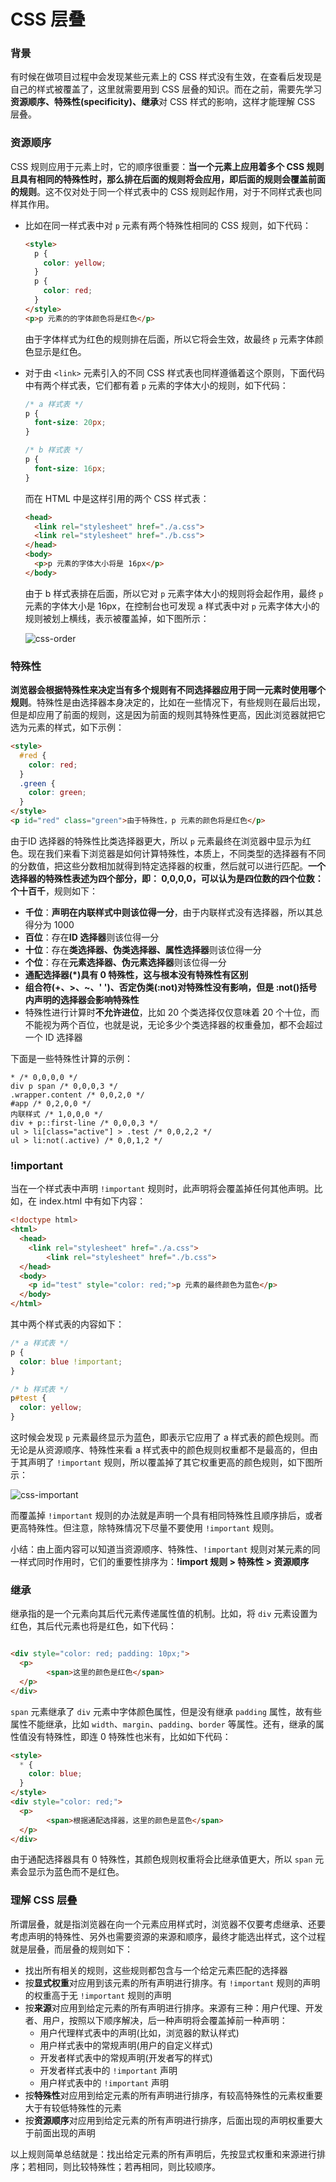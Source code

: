 # CSS 层叠

### 背景

有时候在做项目过程中会发现某些元素上的 CSS 样式没有生效，在查看后发现是自己的样式被覆盖了，这里就需要用到 CSS 层叠的知识。而在之前，需要先学习**资源顺序、特殊性(specificity)、继承**对 CSS 样式的影响，这样才能理解 CSS 层叠。

### 资源顺序

CSS 规则应用于元素上时，它的顺序很重要：**当一个元素上应用着多个 CSS 规则且具有相同的特殊性时，那么排在后面的规则将会应用，即后面的规则会覆盖前面的规则**。这不仅对处于同一个样式表中的 CSS 规则起作用，对于不同样式表也同样其作用。

- 比如在同一样式表中对 `p` 元素有两个特殊性相同的 CSS 规则，如下代码：

  ```html
  <style>
    p {
      color: yellow;
    }
    p {
      color: red;
    }
  </style>
  <p>p 元素的的字体颜色将是红色</p>
  ```

  由于字体样式为红色的规则排在后面，所以它将会生效，故最终 `p` 元素字体颜色显示是红色。

- 对于由 `<link>` 元素引入的不同 CSS 样式表也同样遵循着这个原则，下面代码中有两个样式表，它们都有着 `p` 元素的字体大小的规则，如下代码：

  ```css
  /* a 样式表 */
  p {
    font-size: 20px;
  }
  
  /* b 样式表 */
  p {
    font-size: 16px;
  }
  ```

  而在 HTML 中是这样引用的两个 CSS 样式表：

  ```html
  <head>
    <link rel="stylesheet" href="./a.css">
    <link rel="stylesheet" href="./b.css">
  </head>
  <body>
    <p>p 元素的字体大小将是 16px</p>
  </body>
  ```

  由于 b 样式表排在后面，所以它对 `p` 元素字体大小的规则将会起作用，最终 `p` 元素的字体大小是 16px，在控制台也可发现 a 样式表中对 `p` 元素字体大小的规则被划上横线，表示被覆盖掉，如下图所示：

  ![css-order](./imgs/css-order.png)

### 特殊性

**浏览器会根据特殊性来决定当有多个规则有不同选择器应用于同一元素时使用哪个规则**。特殊性是由选择器本身决定的，比如在一些情况下，有些规则在最后出现，但是却应用了前面的规则，这是因为前面的规则其特殊性更高，因此浏览器就把它选为元素的样式，如下示例：

```html
<style>
  #red {
    color: red;
  }
  .green {
    color: green;
  }
</style>
<p id="red" class="green">由于特殊性，p 元素的颜色将是红色</p>
```

由于ID 选择器的特殊性比类选择器更大，所以 `p` 元素最终在浏览器中显示为红色。现在我们来看下浏览器是如何计算特殊性，本质上，不同类型的选择器有不同的分数值，把这些分数相加就得到特定选择器的权重，然后就可以进行匹配。**一个选择器的特殊性表述为四个部分，即： 0,0,0,0，可以认为是四位数的四个位数：个十百千**，规则如下：

- **千位**：**声明在内联样式中则该位得一分**，由于内联样式没有选择器，所以其总得分为 1000
- **百位**：存在**ID 选择器**则该位得一分
- **十位**：存在**类选择器、伪类选择器、属性选择器**则该位得一分
- **个位**：存在**元素选择器、伪元素选择器**则该位得一分
- **通配选择器(\*)具有 0 特殊性，这与根本没有特殊性有区别**
- **组合符(+、>、~、' ')、否定伪类(:not)对特殊性没有影响，但是 :not()括号内声明的选择器会影响特殊性**
- 特殊性进行计算时**不允许进位**，比如 20 个类选择仅仅意味着 20 个十位，而不能视为两个百位，也就是说，无论多少个类选择器的权重叠加，都不会超过一个 ID 选择器

下面是一些特殊性计算的示例：

```
* /* 0,0,0,0 */
div p span /* 0,0,0,3 */
.wrapper.content /* 0,0,2,0 */
#app /* 0,2,0,0 */
内联样式 /* 1,0,0,0 */
div + p::first-line /* 0,0,0,3 */
ul > li[class="active"] > .test /* 0,0,2,2 */
ul > li:not(.active) /* 0,0,1,2 */
```

### \!important

当在一个样式表中声明 `!important` 规则时，此声明将会覆盖掉任何其他声明。比如，在 index.html 中有如下内容：

```html
<!doctype html>
<html>
  <head>
    <link rel="stylesheet" href="./a.css">
		<link rel="stylesheet" href="./b.css">
  </head>
  <body>
    <p id="test" style="color: red;">p 元素的最终颜色为蓝色</p>
  </body>
</html>
```

其中两个样式表的内容如下：

```css
/* a 样式表 */
p {
  color: blue !important;
}

/* b 样式表 */
p#test {
  color: yellow;
}
```

这时候会发现 `p` 元素最终显示为蓝色，即表示它应用了 a 样式表的颜色规则。而无论是从资源顺序、特殊性来看 a 样式表中的颜色规则权重都不是最高的，但由于其声明了 `!important` 规则，所以覆盖掉了其它权重更高的颜色规则，如下图所示：

![css-important](./imgs/css-important.png)

而覆盖掉 `!important` 规则的办法就是声明一个具有相同特殊性且顺序排后，或者更高特殊性。但注意，除特殊情况下尽量不要使用 `!important` 规则。

小结：由上面内容可以知道当资源顺序、特殊性、`!important` 规则对某元素的同一样式同时作用时，它们的重要性排序为：**!import 规则 > 特殊性 > 资源顺序**

### 继承

继承指的是一个元素向其后代元素传递属性值的机制。比如，将 `div` 元素设置为红色，其后代元素也将是红色，如下代码：

```html

<div style="color: red; padding: 10px;">
  <p>
		<span>这里的颜色是红色</span>
  </p>
</div>
```

`span` 元素继承了 `div` 元素中字体颜色属性，但是没有继承 `padding` 属性，故有些属性不能继承，比如 `width`、`margin`、`padding`、`border` 等属性。还有，继承的属性值没有特殊性，即连 0 特殊性也米有，比如如下代码：

```html
<style>
  * {
    color: blue;
  }
</style>
<div style="color: red;">
  <p>
		<span>根据通配选择器，这里的颜色是蓝色</span>
  </p>
</div>
```

由于通配选择器具有 0 特殊性，其颜色规则权重将会比继承值更大，所以 `span` 元素会显示为蓝色而不是红色。

### 理解 CSS 层叠

所谓层叠，就是指浏览器在向一个元素应用样式时，浏览器不仅要考虑继承、还要考虑声明的特殊性、另外也需要资源的来源和顺序，最终才能选出样式，这个过程就是层叠，而层叠的规则如下：

- 找出所有相关的规则，这些规则都包含与一个给定元素匹配的选择器
- 按**显式权重**对应用到该元素的所有声明进行排序。有 `!important` 规则的声明的权重高于无 `!important` 规则的声明
- 按**来源**对应用到给定元素的所有声明进行排序。来源有三种：用户代理、开发者、用户，按照以下顺序解决，后一种声明将会覆盖掉前一种声明：
  - 用户代理样式表中的声明(比如，浏览器的默认样式)
  - 用户样式表中的常规声明(用户的自定义样式)
  - 开发者样式表中的常规声明(开发者写的样式)
  - 开发者样式表中的 `!important` 声明
  - 用户样式表中的 `!important` 声明
- 按**特殊性**对应用到给定元素的所有声明进行排序，有较高特殊性的元素权重要大于有较低特殊性的元素
- 按**资源顺序**对应用到给定元素的所有声明进行排序，后面出现的声明权重要大于前面出现的声明

以上规则简单总结就是：找出给定元素的所有声明后，先按显式权重和来源进行排序；若相同，则比较特殊性；若再相同，则比较顺序。
